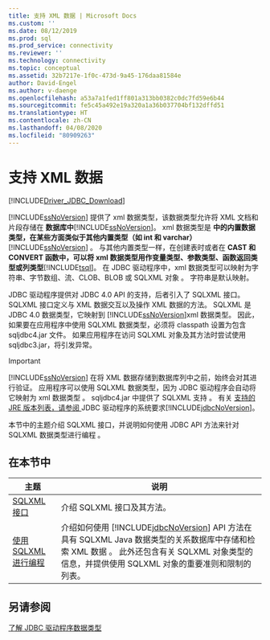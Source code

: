 ```yaml
---
title: 支持 XML 数据 | Microsoft Docs
ms.custom: ''
ms.date: 08/12/2019
ms.prod: sql
ms.prod_service: connectivity
ms.reviewer: ''
ms.technology: connectivity
ms.topic: conceptual
ms.assetid: 32b7217e-1f0c-473d-9a45-176daa81584e
author: David-Engel
ms.author: v-daenge
ms.openlocfilehash: a53a7a1fed1ff801a313bb0382c0dc7fd59e6b44
ms.sourcegitcommit: fe5c45a492e19a320a1a36b037704bf132dffd51
ms.translationtype: HT
ms.contentlocale: zh-CN
ms.lasthandoff: 04/08/2020
ms.locfileid: "80909263"
---
```

# <a name="supporting-xml-data"></a>支持 XML 数据
[!INCLUDE[Driver_JDBC_Download](../../includes/driver_jdbc_download.md)]

  [!INCLUDE[ssNoVersion](../../includes/ssnoversion-md.md)] 提供了 xml 数据类型，该数据类型允许将 XML 文档和片段存储在  **数据库中**[!INCLUDE[ssNoVersion](../../includes/ssnoversion-md.md)]。 xml 数据类型是  **中的内置数据类型，在某些方面类似于其他内置类型（如 int 和 varchar）** [!INCLUDE[ssNoVersion](../../includes/ssnoversion-md.md)]   。 与其他内置类型一样，在创建表时或者在  **CAST 和 CONVERT 函数中，可以将 xml 数据类型用作变量类型、参数类型、函数返回类型或列类型**[!INCLUDE[tsql](../../includes/tsql-md.md)]。 在 JDBC 驱动程序中，xml 数据类型可以映射为字符串、字节数组、流、CLOB、BLOB 或 SQLXML 对象  。 字符串是默认映射。  
  
 JDBC 驱动程序提供对 JDBC 4.0 API 的支持，后者引入了 SQLXML 接口。 SQLXML 接口定义与 XML 数据交互以及操作 XML 数据的方法。 SQLXML  是 JDBC 4.0 数据类型，它映射到 [!INCLUDE[ssNoVersion](../../includes/ssnoversion-md.md)]xml  数据类型。 因此，如果要在应用程序中使用 SQLXML 数据类型，必须将 classpath 设置为包含 sqljdbc4.jar 文件。 如果应用程序在访问 SQLXML 对象及其方法时尝试使用 sqljdbc3.jar，将引发异常。  
  
> [!IMPORTANT]  
>  [!INCLUDE[ssNoVersion](../../includes/ssnoversion-md.md)] 在将 XML 数据存储到数据库列中之前，始终会对其进行验证。 应用程序可以使用 SQLXML 数据类型，因为 JDBC 驱动程序会自动将它映射为 xml 数据类型   。 sqljdbc4.jar 中提供了 SQLXML 支持  。 有关 [ 支持的 JRE 版本列表，请参阅 ](../../connect/jdbc/system-requirements-for-the-jdbc-driver.md)JDBC 驱动程序的系统要求[!INCLUDE[jdbcNoVersion](../../includes/jdbcnoversion_md.md)]。  
  
 本节中的主题介绍 SQLXML 接口，并说明如何使用 JDBC API 方法来针对 SQLXML 数据类型进行编程  。  
  
## <a name="in-this-section"></a>在本节中  
  
|主题|说明|  
|-----------|-----------------|  
|[SQLXML 接口](../../connect/jdbc/sqlxml-interface.md)|介绍 SQLXML 接口及其方法。|  
|[使用 SQLXML 进行编程](../../connect/jdbc/programming-with-sqlxml.md)|介绍如何使用 [!INCLUDE[jdbcNoVersion](../../includes/jdbcnoversion_md.md)] API 方法在具有 SQLXML Java 数据类型的关系数据库中存储和检索 XML 数据  。 此外还包含有关 SQLXML 对象类型的信息，并提供使用 SQLXML 对象的重要准则和限制的列表。|  
  
## <a name="see-also"></a>另请参阅  
 [了解 JDBC 驱动程序数据类型](../../connect/jdbc/understanding-the-jdbc-driver-data-types.md)  
  
  
